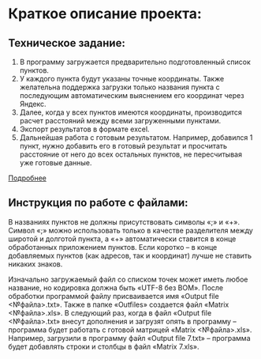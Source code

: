 <h1>Краткое описание проекта:</h1>
    	<h2>Техническое задание:</h2>
    	<p>
    		<ol>
    			<li>В программу загружается предварительно подготовленный список пунктов.</li>
    			<li>У каждого пункта будут указаны точные координаты. Также желательна поддержка загрузки только названия пункта с последующим автоматическим выяснением его координат через Яндекс.</li>
    			<li>Далее, когда у всех пунктов имеются координаты, производится расчет расстояний между всеми загруженными пунктами.</li>
    			<li>Экспорт результатов в формате excel.</li>
    			<li>Дальнейшая работа с готовым результатом. Например, добавился 1 пункт, нужно добавить его в готовый результат и просчитать расстояние от него до всех остальных пунктов, не пересчитывая уже готовые данные.</li>
    		</ol>
    	</p>
    	<p>
    		<a target='_blank' href='https://freelance.ru/projects/raschet-rasstoyanij-mezhdu-punktami-cherez-api-yandeks-kart-796269.html'>Подробнее</a>
    	</p>
    	<h2>Инструкция по работе с файлами:</h2>
    	<p>В названиях пунктов не должны присутствовать символы «;» и «+». Символ «;» можно использовать только в качестве разделителя между широтой и долготой пункта, а «+» автоматически ставится в конце обработанных приложением пунктов. Если коротко – в конце добавляемых пунктов (как адресов, так и координат) лучше не ставить никаких знаков.</p>
    	<p>Изначально загружаемый файл со списком точек может иметь любое название, но кодировка должна быть «UTF-8 без BOM». После обработки программой файлу присваивается имя «Output file <№файла>.txt». Также в папке «Outfiles» создается файл «Matrix <№файла>.xls». В следующий раз, когда в файл «Output file <№файла>.txt» внесут дополнения и загрузят опять в программу – программа будет работать с готовой матрицей «Matrix <№файла>.xls». Например, загрузили в программу файл «Output file 7.txt» – программа будет добавлять строки и столбцы в файл «Matrix 7.xls».</p>
